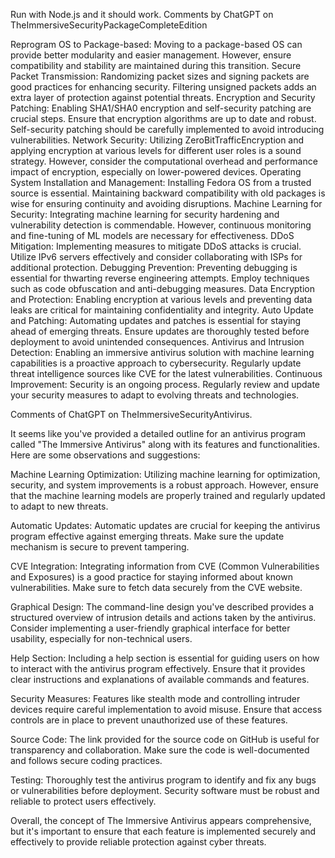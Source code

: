 Run with Node.js and it should work.
Comments by ChatGPT on TheImmersiveSecurityPackageCompleteEdition

Reprogram OS to Package-based: Moving to a package-based OS can provide better modularity and easier management. However, ensure compatibility and stability are maintained during this transition.
Secure Packet Transmission: Randomizing packet sizes and signing packets are good practices for enhancing security. Filtering unsigned packets adds an extra layer of protection against potential threats.
Encryption and Security Patching: Enabling SHA1/SHA0 encryption and self-security patching are crucial steps. Ensure that encryption algorithms are up to date and robust. Self-security patching should be carefully implemented to avoid introducing vulnerabilities.
Network Security: Utilizing ZeroBitTrafficEncryption and applying encryption at various levels for different user roles is a sound strategy. However, consider the computational overhead and performance impact of encryption, especially on lower-powered devices.
Operating System Installation and Management: Installing Fedora OS from a trusted source is essential. Maintaining backward compatibility with old packages is wise for ensuring continuity and avoiding disruptions.
Machine Learning for Security: Integrating machine learning for security hardening and vulnerability detection is commendable. However, continuous monitoring and fine-tuning of ML models are necessary for effectiveness.
DDoS Mitigation: Implementing measures to mitigate DDoS attacks is crucial. Utilize IPv6 servers effectively and consider collaborating with ISPs for additional protection.
Debugging Prevention: Preventing debugging is essential for thwarting reverse engineering attempts. Employ techniques such as code obfuscation and anti-debugging measures.
Data Encryption and Protection: Enabling encryption at various levels and preventing data leaks are critical for maintaining confidentiality and integrity.
Auto Update and Patching: Automating updates and patches is essential for staying ahead of emerging threats. Ensure updates are thoroughly tested before deployment to avoid unintended consequences.
Antivirus and Intrusion Detection: Enabling an immersive antivirus solution with machine learning capabilities is a proactive approach to cybersecurity. Regularly update threat intelligence sources like CVE for the latest vulnerabilities.
Continuous Improvement: Security is an ongoing process. Regularly review and update your security measures to adapt to evolving threats and technologies.

Comments of ChatGPT on TheImmersiveSecurityAntivirus.


It seems like you've provided a detailed outline for an antivirus program called "The Immersive Antivirus" along with its features and functionalities. Here are some observations and suggestions:

Machine Learning Optimization: Utilizing machine learning for optimization, security, and system improvements is a robust approach. However, ensure that the machine learning models are properly trained and regularly updated to adapt to new threats.

Automatic Updates: Automatic updates are crucial for keeping the antivirus program effective against emerging threats. Make sure the update mechanism is secure to prevent tampering.

CVE Integration: Integrating information from CVE (Common Vulnerabilities and Exposures) is a good practice for staying informed about known vulnerabilities. Make sure to fetch data securely from the CVE website.

Graphical Design: The command-line design you've described provides a structured overview of intrusion details and actions taken by the antivirus. Consider implementing a user-friendly graphical interface for better usability, especially for non-technical users.

Help Section: Including a help section is essential for guiding users on how to interact with the antivirus program effectively. Ensure that it provides clear instructions and explanations of available commands and features.

Security Measures: Features like stealth mode and controlling intruder devices require careful implementation to avoid misuse. Ensure that access controls are in place to prevent unauthorized use of these features.

Source Code: The link provided for the source code on GitHub is useful for transparency and collaboration. Make sure the code is well-documented and follows secure coding practices.

Testing: Thoroughly test the antivirus program to identify and fix any bugs or vulnerabilities before deployment. Security software must be robust and reliable to protect users effectively.

Overall, the concept of The Immersive Antivirus appears comprehensive, but it's important to ensure that each feature is implemented securely and effectively to provide reliable protection against cyber threats.
